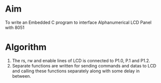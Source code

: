 # Aim
To write an Embedded C program to interface Alphanumerical LCD Panel with 8051

# Algorithm
1. The rs, rw and enable lines of LCD is connected to P1.0, P.1 and P1.2.
2. Separate functions are written for sending commands and datas to LCD and calling these functions separately along with some delay in between.
